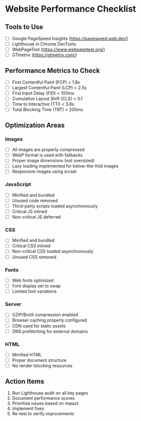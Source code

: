 # Website Performance Checklist

## Tools to Use
- [ ] Google PageSpeed Insights (https://pagespeed.web.dev/)
- [ ] Lighthouse in Chrome DevTools
- [ ] WebPageTest (https://www.webpagetest.org/)
- [ ] GTmetrix (https://gtmetrix.com/)

## Performance Metrics to Check
- [ ] First Contentful Paint (FCP) < 1.8s
- [ ] Largest Contentful Paint (LCP) < 2.5s
- [ ] First Input Delay (FID) < 100ms
- [ ] Cumulative Layout Shift (CLS) < 0.1
- [ ] Time to Interactive (TTI) < 3.8s
- [ ] Total Blocking Time (TBT) < 200ms

## Optimization Areas

### Images
- [ ] All images are properly compressed
- [ ] WebP format is used with fallbacks
- [ ] Proper image dimensions (not oversized)
- [ ] Lazy loading implemented for below-the-fold images
- [ ] Responsive images using srcset

### JavaScript
- [ ] Minified and bundled
- [ ] Unused code removed
- [ ] Third-party scripts loaded asynchronously
- [ ] Critical JS inlined
- [ ] Non-critical JS deferred

### CSS
- [ ] Minified and bundled
- [ ] Critical CSS inlined
- [ ] Non-critical CSS loaded asynchronously
- [ ] Unused CSS removed

### Fonts
- [ ] Web fonts optimized
- [ ] Font display set to swap
- [ ] Limited font variations

### Server
- [ ] GZIP/Brotli compression enabled
- [ ] Browser caching properly configured
- [ ] CDN used for static assets
- [ ] DNS prefetching for external domains

### HTML
- [ ] Minified HTML
- [ ] Proper document structure
- [ ] No render-blocking resources

## Action Items
1. Run Lighthouse audit on all key pages
2. Document performance scores
3. Prioritize issues based on impact
4. Implement fixes
5. Re-test to verify improvements 